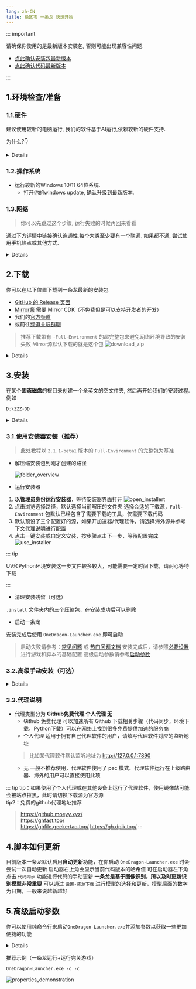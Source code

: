 ```yaml
---
lang: zh-CN
title: 绝区零 一条龙 快速开始
---
```


::: important

请确保你使用的是最新版本安装包, 否则可能出现兼容性问题.
- [点此确认安装包最新版本](https://github.com/OneDragon-Anything/ZenlessZoneZero-OneDragon/releases)
- [点此确认代码最新版本](https://github.com/OneDragon-Anything/ZenlessZoneZero-OneDragon/commits/main/)

:::

## 1.环境检查/准备

### 1.1.硬件

建议使用较新的电脑运行, 我们的软件基于AI运行,依赖较新的硬件支持.

为什么?👇
<details>

基于绝区零[官方公告](https://zzz.mihoyo.com/news/124528?category=279), 公测要求支持配置最低为

```bash
PC端：第七代英特尔酷睿i5，8G内存，英伟达GeForce GTX970及以上
```

且本脚本需要额外的算力以支持OCR/推理, 因此本项目运行基本配置为

- 台式机
  - 第八代英特尔酷睿i5及以上
  - 8G内存及以上
  - 英伟达GeForce GTX1060及以上
- 笔记本
  - 第十二代英特尔酷睿i5及以上
  - 8G内存及以上
  - 英伟达GeForce GTX1060及以上

 E3等更低的配置 算力不够/缺少指令集 无法保证逻辑流畅运行,请优先考虑升级硬件. AMD请参考各家天梯图等效换算.

有社区案例表明可以在插入VR眼镜后的 运行windows系统的Steam Deck 上运行. 但是请注意，Steam Deck 并非完美支持，可能存在一些兼容性问题.

如果你发现了新的兼容硬件不在上述清单中, [欢迎分享](https://pd.qq.com/g/onedrag00n?subc=716388285)
</details>

### 1.2.操作系统

- 运行较新的Windows 10/11 64位系统.
  - 打开你的windows update, 确认升级到最新版本.


### 1.3.网络

> 你可以先跳过这个步骤, 运行失败的时候再回来看看

通过下方详情中链接确认连通性.每个大类至少要有一个联通.
如果都不通, 尝试使用手机热点或其他方式.

<details>

- 代码源
  - [Github](https://github.com/OneDragon-Anything/ZenlessZoneZero-OneDragon)
  - [Gitee](https://gitee.com/OneDragon-Anything/ZenlessZoneZero-OneDragon)
- PIP源
  - [官方pip源](https://pypi.org/project/pip/)
  - [清华pip镜像源](https://mirrors.tuna.tsinghua.edu.cn/help/pypi/)
  - [阿里云pip镜像源](https://mirrors.aliyun.com/pypi/)

</details>

## 2.下载

<a id="download-package"></a>

你可以在以下位置下载到一条龙最新的安装包
- [GitHub 的 Release 页面](https://github.com/OneDragon-Anything/ZenlessZoneZero-OneDragon/releases)
- [Mirror酱](https://mirrorchyan.com/zh/projects?rid=ZZZ-OneDragon&source=zzzgh-release) 需要 Mirror CDK（不免费但是可以支持开发者的开发）
- 我们的[官方频道](https://pd.qq.com/g/onedrag00n)
- 或前往[频道关联群聊](https://pd.qq.com/g/onedrag00n)

> 推荐下载带有 `-Full-Environment` 的超完整包来避免网络环境导致的安装失败
Mirror源默认下载的就是这个包
> ![download_zip](quickstart/download_zip.gif)

<details>
源码下载, 仅适用高级玩家

```bash
git clone https://github.com/OneDragon-Anything/ZenlessZoneZero-OneDragon.git
```
</details>

## 3.安装

在某个**固态磁盘**的根目录创建一个全英文的空文件夹, 然后再开始我们的安装过程.例如

```bash
D:\ZZZ-OD
```

<details>

1. 不要放在非英文字符路径下
   - 例如 "C:\用户\你的名字\..." 这种路径会导致python环境无法创建
   - 或者 "D:\英文\one-dragon\...", 也不可以
2. 不要包含空格
   - 可能会导致路径解析错误
3. 不要使用过长的路径名
   - 例如"C:\THISPATHISWAYTOOOOOOOOOOOOOOOOOOOOOOOOOOOOLONG\..." 会导致路径解析错误
4. 一定要使用固态硬盘
   - 用机械硬盘不是不能用, 但是凹深渊总是少几千分的话...
5. 如果你没有D盘, 那你就用C盘吧

还有一些其他的奇怪情况, 无法穷举, 请务必按照上述要求创建路径
</details>

### 3.1.使用安装器安装（推荐）

> 此处教程以 `2.1.1-beta1` 版本的 `Full-Environment` 的完整包为基准

- 解压缩安装包到刚才创建的路径

  ![folder_overview](./quickstart/folder_overview.png)

- 运行安装器

1. **以管理员身份运行安装器**，等待安装器界面打开
   ![open_installert](quickstart/open_installer.gif)
2. 点击浏览选择路径，默认选择当前解压的文件夹
  选择合适的下载源，`Full-Environment` 包默认已经包含了需要下载的工具，仅需要下载代码
3. 默认预设了三个配置好的源，如果开加速器/代理软件，请选择海外源并参考下文[代理说明](#代理说明)进行配置
4. 点击一键安装或自定义安装，按步骤点击下一步，等待配置完成
   ![use_installer](quickstart/use_installer.gif)

::: tip

UV和Python环境安装这一步文件较多较大，可能需要一定时间下载，请耐心等待下载

:::
- 清理安装残留（可选）

`.install` 文件夹内的三个压缩包，在安装成功后可以删除

- 启动一条龙

安装完成后使用 `OneDragon-Launcher.exe` 即可启动
> 启动失败请参考：[常见问题](faq.md) 或 [热门问题文档](https://docs.qq.com/doc/p/7add96a4600d363b75d2df83bb2635a7c6a969b5)
> 安装完成后，请参照[必要设置](./docs/config.md)进行游戏和脚本的基础配置
> 高级启动参数请参考[启动参数](#高级启动参数)

### 3.2.高级手动安装（可选）

<details>

高级玩家废话少说

```bash
git clone https://github.com/OneDragon-Anything/ZenlessZoneZero-OneDragon.git
cd ZenlessZoneZero-OneDragon
pip install -r requirements-prod.txt
pip install -r requirements-gamepad.txt
# 启动游戏
./OneDragon-Launcher.exe
```

</details>

<a id="代理说明"></a>

### 3.3.代理说明

- 代理类型分为 **Github免费代理 个人代理 无**
  - Github 免费代理 可以加速所有 Github 下载相关步骤（代码同步，环境下载，Python下载）可以在网络上找到很多免费提供加速的服务商
  - 个人代理 适用于拥有自己代理软件的用户，请填写代理软件对应的监听地址
  > 比如某代理软件默认监听地址为 http://127.0.0.1:7890
  - 无 一般不推荐使用，代理软件使用了 pac 模式、代理软件运行在上级路由器、海外的用户可以直接使用此项

::: tip
  tip：如果使用了个人代理或在其他设备上运行了代理软件，使用镜像站可能会被站点拉黑，此时请切换下载源为官方源<br>
  tip2：免费的github代理地址推荐<br>
  > https://github.moeyy.xyz/<br>
  > https://ghfast.top/<br>
  > https://ghfile.geekertao.top/
  > https://gh.dpik.top/
:::

## 4.脚本如何更新

目前版本一条龙默认启用**自动更新**功能，在你启动 `OneDragon-Launcher.exe` 时会尝试一次自动更新
启动器右上角会显示当前代码版本的哈希值
可在启动器左下角点击 `代码同步` 功能进行代码的手动更新
**一条龙是基于图像识别，所以及时更新识别模型非常重要**
可以通过 `设置-资源下载` 进行模型的选择和更新，模型后面的数字为日期，一般来说越新越好

<a id="高级启动参数"></a>

## 5.高级启动参数

你可以使用纯命令行来启动`OneDragon-Launcher.exe`并添加参数以获取一些更加便捷的功能

<details>

- OneDragon无论是否支持自动启动运行，善学参数基于OneDragon快捷方式的填写演示，也可完成OneDragon启动后自动运行
- OneDragon自带拉起对应游戏的功能，请特别注意在OneDragon本体内选择好对应游戏的路径，否则无法拉起对应游戏启动
- OneDragon参数也可自行在任务计划程序等填写善用，意图完成OneDragon自动启动运行

```shell
usage: OneDragon-Launcher.exe [-h] [-v] [-o] [-c] [-s [SHUTDOWN]] [-i INSTANCE] [-a APP]

绝区零 一条龙 启动器

options:
  -h, --help            显示帮助信息
  -v, --version         显示版本号
  -o, --onedragon       一条龙运行
  -c, --close-game      运行后关闭游戏
  -s [SHUTDOWN], --shutdown [SHUTDOWN]
                        运行后关机，可指定延迟秒数，默认60秒
  -i INSTANCE, --instance INSTANCE
                        指定运行的账号实例，多个用英文逗号分隔，如：1,2
  -a APP, --app APP     指定运行的应用，多个用英文逗号分隔
```

</details>

推荐示例（一条龙运行+运行完关游戏）

```
OneDragon-Launcher.exe -o -c
```

![properties_demonstration](quickstart/properties_demonstration.png)